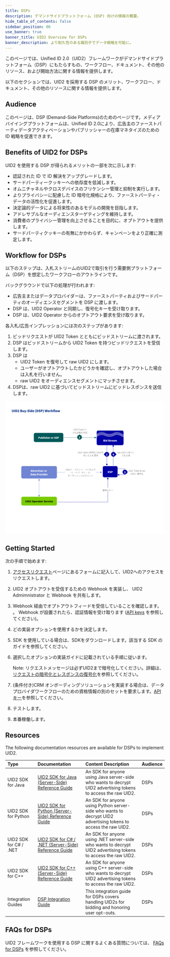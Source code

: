 ```yaml
---
title: DSPs
description: デマンドサイドプラットフォーム (DSP) 向けの情報の概要。
hide_table_of_contents: false
sidebar_position: 06
use_banner: true
banner_title: UID2 Overview for DSPs
banner_description: より耐久性のある識別子でデータ戦略を可能に。
---
```


このページでは、Unified ID 2.0（UID2）フレームワークがデマンドサイドプラットフォーム（DSP）にもたらすもの、ワークフロー、ドキュメント、その他のリソース、および開始方法に関する情報を提供します。

以下のセクションでは、UID2 を採用する DSP のメリット、ワークフロー、ドキュメント、その他のリソースに関する情報を提供します。

## Audience

このページは、DSP (Demand-Side Platforms)のためのページです。メディアバイイングプラットフォームは、Unified ID 2.0により、広告主のファーストパーティデータアクティベーションやパブリッシャーの在庫マネタイズのための ID 戦略を促進できます。

## Benefits of UID2 for DSPs

UID2 を使用する DSP が得られるメリットの一部を次に示します:
- 認証された ID で ID 解決をアップグレードします。
- サードパーティークッキーへの依存度を低減します。
- オムニチャネルやクロスデバイスのフリケンシー管理と抑制を実行します。
- よりプライバシーに配慮した ID 暗号化規格により、ファーストパーティ・データの活性化を促進します。
- 決定論的データによる将来性のあるモデルの開発を目指します。
- アドレサブルなオーディエンスターゲティングを維持します。
- 消費者のプライバシー管理を向上させることを目的に、オプトアウトを提供します。
- サードパーティクッキーの有無にかかわらず、キャンペーンをより正確に測定します。

## Workflow for DSPs

以下のステップは、入札ストリームのUID2で取引を行う需要側プラットフォーム（DSP）を想定したワークフローのアウトラインです。

バックグラウンドで以下の処理が行われます:
- 広告主またはデータプロバイダーは、ファーストパーティおよびサードパーティのオーディエンスセグメントを DSP に渡します。
- DSP は、UID2 Operator と同期し、復号化キーを受け取ります。
- DSP は、UID2 Operator からのオプトアウト要求を受け取ります。

各入札/広告インプレッションには次のステップがあります:

1. ビッドリクエストが UID2 Token とともにビッドストリームに渡されます。
2. DSP はビッドストリームから UID2 Token を持つビッドリクエストを受信します。
3. DSP は
   - UID2 Token を復号して raw UID2 にします。
   - ユーザーがオプトアウトしたかどうかを確認し、オプトアウトした場合は入札を行いません。
   - raw UID2 をオーディエンスセグメントにマッチさせます。
4. DSPは、raw UID2 に基づいてビッドストリームにビッドレスポンスを送信します。

![Buy-Side Workflow](images/UID2BuySIdeDSPWorkflow.jpg)

## Getting Started

次の手順で始めます:

1. [アクセスリクエスト](/request-access)ページにあるフォームに記入して、UID2へのアクセスをリクエストします。
2. UID2 オプトアウトを受信するための Webhook を実装し、
UID2 Admimnistrator と Webhook を共有します。
3. Webhook 経由でオプトアウトフィードを受信していることを確認します。<br/>。
    Webhook が設置されたら、認証情報を受け取ります ([API keys](../getting-started/gs-api-keys.md) を参照してください)。
4. どの実装オプションを使用するかを決定します。
5. SDK を使用している場合は、SDKをダウンロードします。該当する SDK のガイドを参照してください。
6. 選択したオプションの実装ガイドに記載されている手順に従います。

     Note: リクエストメッセージは必ずUID2まで暗号化してください。詳細は、[リクエストの暗号化とレスポンスの復号化](../getting-started/gs-encryption-decryption.md)を参照してください。
7. (条件付き)CRM オンボーディングソリューションを実装する場合は、データプロバイダワークフローのための資格情報の別のセットを要求します。[APIキー](../getting-started/gs-api-keys.md)を参照してください。
8. テストします。
9. 本番稼働します。

## Resources

The following documentation resources are available for DSPs to implement UID2.

| Type| Documentation | Content Description | Audience |
| :--- | :--- | :--- | :--- |
|UID2 SDK for Java | [UID2 SDK for Java (Server-Side) Reference Guide](../sdks/uid2-sdk-ref-java.md) | An SDK for anyone using Java server-side who wants to decrypt UID2 advertising tokens to access the raw UID2.| DSPs |
|UID2 SDK for Python | [UID2 SDK for Python (Server-Side) Reference Guide](../sdks/uid2-sdk-ref-python.md) | An SDK for anyone using Python server-side who wants to decrypt UID2 advertising tokens to access the raw UID2.| DSPs |
|UID2 SDK for C# / .NET | [UID2 SDK for C# / .NET (Server-Side) Reference Guide](../sdks/uid2-sdk-ref-csharp-dotnet.md) | An SDK for anyone using .NET server-side who wants to decrypt UID2 advertising tokens to access the raw UID2.| DSPs |
|UID2 SDK for C++ | [UID2 SDK for C++ (Server-Side) Reference Guide](../sdks/uid2-sdk-ref-cplusplus.md) | An SDK for anyone using C++ server-side who wants to decrypt UID2 advertising tokens to access the raw UID2.| DSPs |
| Integration Guides | [DSP Integration Guide](../guides/dsp-guide.md) | This integration guide for DSPs covers handling UID2s for bidding and honoring user opt-outs. | DSPs |

<!-- ## Integration Requirements
To integrate with UID2 to receive UID2s from brands (as first-party data) and data providers (as third-party data) and leverage them to inform bidding on UID2s in the bid stream, the buy-side participants must meet the following requirements:
- Accept data in the form of UID2s
- Bid on data in the form of UID2s
- Build a webhook for honoring opt-out requests
- Sync encryption keys daily with the UID2 Administrator
For details, see [DSP Integration Guide](../guides/dsp-guide.md).
Optionally, if DSPs want to generate UID2s themselves from DII, they can also follow the [Third-Party Data Provider Workflow](overview-data-providers.md#workflow-for-data-providers). -->

## FAQs for DSPs

UID2 フレームワークを使用する DSP に関するよくある質問については、 [FAQs for DSPs](../getting-started/gs-faqs.md#faqs-for-dsps) を参照してください。